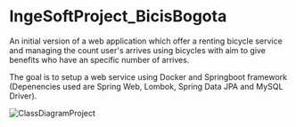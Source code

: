 # IngeSoftProject_BicisBogota

An initial version of a web application which offer a renting bicycle service and  managing the count user's arrives using bicycles with aim to give benefits who have an specific number of arrives.

The goal is to setup a web service using Docker and Springboot framework (Depenencies used are Spring Web, Lombok, Spring Data JPA and MySQL Driver). 

![ClassDiagramProject](https://user-images.githubusercontent.com/49048548/203186518-d7e9e03b-f5e2-41cf-9109-83db764f1b56.PNG)
